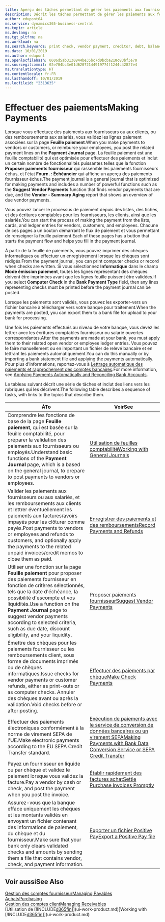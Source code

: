 ```yaml
---
title: Aperçu des tâches permettant de gérer les paiements aux fournisseurs| Microsoft Docs
description: Décrit les tâches permettant de gérer les paiements aux fournisseurs ou aux créditeurs, y compris la validation de lignes paiement et d'obtenir un aperçu du solde échu.
author: edupont04
ms.service: dynamics365-business-central
ms.topic: article
ms.devlang: na
ms.tgt_pltfrm: na
ms.workload: na
ms.search.keywords: print check, vendor payment, creditor, debt, balance due, AP
ms.date: 10/01/2019
ms.author: edupont
ms.openlocfilehash: 0606d5ab3130844be35bc7d0bcba210c83bf3e70
ms.sourcegitcommit: 02e704bc3e01d62072144919774f1244c42827e4
ms.translationtype: HT
ms.contentlocale: fr-FR
ms.lasthandoff: 10/01/2019
ms.locfileid: "2313635"
---
```

# <a name="making-payments"></a><span data-ttu-id="572ea-103">Effectuer des paiements</span><span class="sxs-lookup"><span data-stu-id="572ea-103">Making Payments</span></span>

<span data-ttu-id="572ea-104">Lorsque vous effectuez des paiements aux fournisseurs ou aux clients, ou des remboursements aux salariés, vous validez les lignes paiement associées sur la page **Feuille paiement**.</span><span class="sxs-lookup"><span data-stu-id="572ea-104">When you make payments to vendors or customers, or reimburse your employees, you post the related payment lines on the **Payment Journal** page.</span></span> <span data-ttu-id="572ea-105">La feuille paiement est une feuille comptabilité qui est optimisée pour effectuer des paiements et inclut un certain nombre de fonctionnalités puissantes telles que la fonction **Proposer paiements fournisseur** qui rassemble les paiements fournisseurs échus, et l'état **Fourn. : Échéancier** qui affiche un aperçu des paiements fournisseur échus.</span><span class="sxs-lookup"><span data-stu-id="572ea-105">The payment journal is a general journal that is optimized for making payments and includes a number of powerful functions such as the **Suggest Vendor Payments** function that finds vendor payments that are due, and the **Vendor - Summary Aging** report that shows an overview of due vendor payments.</span></span>  

<span data-ttu-id="572ea-106">Vous pouvez lancer le processus de paiement depuis des listes, des fiches, et des écritures comptables pour les fournisseurs, les clients, ainsi que les salariés.</span><span class="sxs-lookup"><span data-stu-id="572ea-106">You can start the process of making the payment from the lists, cards, and ledger entries for vendors, customers, and employees.</span></span> <span data-ttu-id="572ea-107">Chacune de ces pages a un bouton démarrant le flux de paiement et vous permettant de renseigner la feuille paiement.</span><span class="sxs-lookup"><span data-stu-id="572ea-107">Each of these pages has a button that starts the payment flow and helps you fill in the payment journal.</span></span>  

<span data-ttu-id="572ea-108">À partir de la feuille de paiements, vous pouvez imprimer des chèques informatiques ou effectuer un enregistrement lorsque les chèques sont rédigés.</span><span class="sxs-lookup"><span data-stu-id="572ea-108">From the payment journal, you can print computer checks or record when checks are written.</span></span> <span data-ttu-id="572ea-109">Si vous sélectionnez **Informatique** dans le champ **Mode émission paiement**, toutes les lignes représentant des chèques doivent être imprimées avant que les lignes feuille puissent être validées.</span><span class="sxs-lookup"><span data-stu-id="572ea-109">If you select **Computer Check** in the **Bank Payment Type** field, then any lines representing checks must be printed before the payment journal can be posted.</span></span>

<span data-ttu-id="572ea-110">Lorsque les paiements sont validés, vous pouvez les exporter-vers un fichier bancaire à télécharger vers votre banque pour traitement.</span><span class="sxs-lookup"><span data-stu-id="572ea-110">When the payments are posted, you can export them to a bank file for upload to your bank for processing.</span></span>

<span data-ttu-id="572ea-111">Une fois les paiements effectués au niveau de votre banque, vous devez les lettrer avec les écritures comptables fournisseur ou salarié ouvertes correspondantes.</span><span class="sxs-lookup"><span data-stu-id="572ea-111">After the payments are made at your bank, you must apply them to their related open vendor or employee ledger entries.</span></span> <span data-ttu-id="572ea-112">Vous pouvez le faire manuellement ou en important un fichier de relevé bancaire et en lettrant les paiements automatiquement.</span><span class="sxs-lookup"><span data-stu-id="572ea-112">You can do this manually or by importing a bank statement file and applying the payments automatically.</span></span> <span data-ttu-id="572ea-113">Pour plus d'informations, reportez-vous à [Lettrage automatique des paiements et rapprochement des comptes bancaires](receivables-apply-payments-auto-reconcile-bank-accounts.md).</span><span class="sxs-lookup"><span data-stu-id="572ea-113">For more information, see [Applying Payments Automatically and Reconciling Bank Accounts](receivables-apply-payments-auto-reconcile-bank-accounts.md).</span></span>

<span data-ttu-id="572ea-114">Le tableau suivant décrit une série de tâches et inclut des liens vers les rubriques qui les décrivent.</span><span class="sxs-lookup"><span data-stu-id="572ea-114">The following table describes a sequence of tasks, with links to the topics that describe them.</span></span>

| <span data-ttu-id="572ea-115">À</span><span class="sxs-lookup"><span data-stu-id="572ea-115">To</span></span> | <span data-ttu-id="572ea-116">Voir</span><span class="sxs-lookup"><span data-stu-id="572ea-116">See</span></span> |
| --- | --- |
|<span data-ttu-id="572ea-117">Comprendre les fonctions de base de la page **Feuille paiement**, qui est basée sur la feuille comptabilité, pour préparer la validation des paiements aux fournisseurs ou employés.</span><span class="sxs-lookup"><span data-stu-id="572ea-117">Understand basic functions of the **Payment Journal** page, which is a based on the general journal, to prepare to post payments to vendors or employees.</span></span>|[<span data-ttu-id="572ea-118">Utilisation de feuilles comptabilité</span><span class="sxs-lookup"><span data-stu-id="572ea-118">Working with General Journals</span></span>](ui-work-general-journals.md)|
|<span data-ttu-id="572ea-119">Valider les paiements aux fournisseurs ou aux salariés, et les remboursements aux clients et lettrer éventuellement les paiements aux factures/avoirs impayés pour les clôturer comme payés.</span><span class="sxs-lookup"><span data-stu-id="572ea-119">Post payments to vendors or employees and refunds to customers, and optionally apply the payments to the related unpaid invoices/credit memos to close them as paid.</span></span>|[<span data-ttu-id="572ea-120">Enregistrer des paiements et des remboursements</span><span class="sxs-lookup"><span data-stu-id="572ea-120">Record Payments and Refunds</span></span>](payables-how-post-payments-refunds.md)|
| <span data-ttu-id="572ea-121">Utiliser une fonction sur la page **Feuille paiement** pour proposer des paiements fournisseur en fonction de critères sélectionnés, tels que la date d'échéance, la possibilité d'escompte et vos liquidités.</span><span class="sxs-lookup"><span data-stu-id="572ea-121">Use a function on the **Payment Journal** page to suggest vendor payments according to selected criteria, such as due date, discount eligibility, and your liquidity.</span></span> |[<span data-ttu-id="572ea-122">Proposer paiements fournisseur</span><span class="sxs-lookup"><span data-stu-id="572ea-122">Suggest Vendor Payments</span></span>](payables-how-suggest-vendor-payments.md) |
| <span data-ttu-id="572ea-123">Émettre des chèques pour les paiements fournisseur ou les remboursements client, sous forme de documents imprimés ou de chèques informatiques.</span><span class="sxs-lookup"><span data-stu-id="572ea-123">Issue checks for vendor payments or customer refunds, either as print-outs or as computer checks.</span></span> <span data-ttu-id="572ea-124">Annuler des chèques avant ou après la validation.</span><span class="sxs-lookup"><span data-stu-id="572ea-124">Void checks before or after posting.</span></span> |[<span data-ttu-id="572ea-125">Effectuer des paiements par chèque</span><span class="sxs-lookup"><span data-stu-id="572ea-125">Make Check Payments</span></span>](payables-how-work-checks.md) |
|<span data-ttu-id="572ea-126">Effectuer des paiements électroniques conformément à la norme de virement SEPA de l'UE.</span><span class="sxs-lookup"><span data-stu-id="572ea-126">Make electronic payments according to the EU SEPA Credit Transfer standard.</span></span>|[<span data-ttu-id="572ea-127">Exécution de paiements avec le service de conversion de données bancaires ou un virement SEPA</span><span class="sxs-lookup"><span data-stu-id="572ea-127">Making Payments with Bank Data Conversion Service or SEPA Credit Transfer</span></span>](finance-make-payments-with-bank-data-conversion-service-or-sepa-credit-transfer.md)|
| <span data-ttu-id="572ea-128">Payez un fournisseur en liquide ou par chèque et validez le paiement lorsque vous validez la facture.</span><span class="sxs-lookup"><span data-stu-id="572ea-128">Pay a vendor by cash or check, and post the payment when you post the invoice.</span></span> |[<span data-ttu-id="572ea-129">Établir rapidement des factures achat</span><span class="sxs-lookup"><span data-stu-id="572ea-129">Settle Purchase Invoices Promptly</span></span>](finance-how-to-settle-purchase-invoices-promptly.md) |
| <span data-ttu-id="572ea-130">Assurez-vous que la banque efface uniquement les chèques et les montants validés en envoyant un fichier contenant des informations de paiement, du chèque et du fournisseur.</span><span class="sxs-lookup"><span data-stu-id="572ea-130">Make sure that your bank only clears validated checks and amounts by sending them a file that contains vendor, check, and payment information.</span></span> |[<span data-ttu-id="572ea-131">Exporter un fichier Positive Pay</span><span class="sxs-lookup"><span data-stu-id="572ea-131">Export a Positive Pay file</span></span>](finance-how-positive-pay.md) |

## <a name="see-also"></a><span data-ttu-id="572ea-132">Voir aussi</span><span class="sxs-lookup"><span data-stu-id="572ea-132">See Also</span></span>
[<span data-ttu-id="572ea-133">Gestion des comptes fournisseur</span><span class="sxs-lookup"><span data-stu-id="572ea-133">Managing Payables</span></span>](payables-manage-payables.md)  
[<span data-ttu-id="572ea-134">Achats</span><span class="sxs-lookup"><span data-stu-id="572ea-134">Purchasing</span></span>](purchasing-manage-purchasing.md)  
[<span data-ttu-id="572ea-135">Gestion des comptes client</span><span class="sxs-lookup"><span data-stu-id="572ea-135">Managing Receivables</span></span>](receivables-manage-receivables.md)  
<span data-ttu-id="572ea-136">[Utilisation de [!INCLUDE[d365fin](includes/d365fin_md.md)]](ui-work-product.md)</span><span class="sxs-lookup"><span data-stu-id="572ea-136">[Working with [!INCLUDE[d365fin](includes/d365fin_md.md)]](ui-work-product.md)</span></span>  
